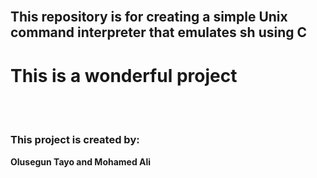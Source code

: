 

<br/>

## This repository is for creating a simple Unix command interpreter that emulates sh using C

# This is a wonderful project

<br/><br/>

### This project is created by:
**Olusegun Tayo and Mohamed Ali**
